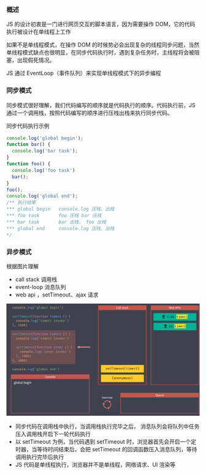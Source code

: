 ### 概述

JS 的设计初衷是一门进行网页交互的脚本语言，因为需要操作 DOM，它的代码执行被设计在单线程上工作

如果不是单线程模式，在操作 DOM 的时候势必会出现复杂的线程同步问题，当然单线程模式缺点也很明显，在同步代码执行时，遇到复杂任务时，主线程将会被阻塞，出现假死情况。

JS 通过 EventLoop（事件队列）来实现单线程模式下的异步编程

### 同步模式

同步模式很好理解，我们代码编写的顺序就是代码执行的顺序。代码执行前，JS 通过一个调用栈，按照代码编写的顺序进行压栈出栈来执行同步代码。

同步代码执行示例

```javascript
console.log('global begin'); 
function bar() {
  console.log('bar task');
} 
function foo() {
  console.log('foo task')
  bar();
}
foo();
console.log('global end');
/** 执行结果
*** global begin   console.log 压栈、出栈
*** foo task       foo 压栈 bar 压栈
*** bar task       bar 出栈， foo 出栈
*** global end     console.log 压栈、出栈
*/
```

### 异步模式

根据图片理解

- call stack 调用栈
- event-loop 消息队列
- web api ，setTimeout、ajax 请求

![event-loop](../static/event-loop.png)

- 同步代码在调用栈中执行，当调用栈执行完毕之后， 消息队列会将队列中任务压入调用栈开启下一轮代码执行
- 以 setTimeout 为例，当代码遇到 setTimeout 时，浏览器首先会开启一个定时器，当等待时间结束后，会把 setTimeout 的回调函数压入消息队列，等待调用执行完毕后执行
- JS 代码是单线程执行，浏览器并不是单线程，网络请求、UI 渲染等



